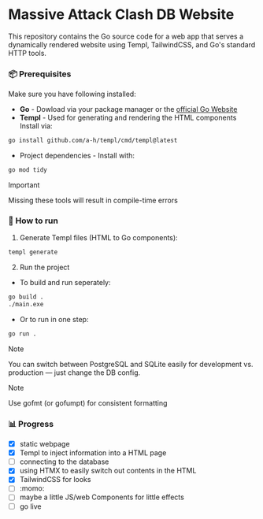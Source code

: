 # Massive Attack Clash DB Website
This repository contains the Go source code for a web app that serves a dynamically rendered website using Templ, TailwindCSS, and Go's standard HTTP tools.

### 📦 Prerequisites

Make sure you have following installed:
- **Go** - Dowload via your package manager or the [official Go Website](https://golang.google.cn/)
- **Templ** - Used for generating and rendering the HTML components 
 Install via:
 ```bash
 go install github.com/a-h/templ/cmd/templ@latest
 ```
- Project dependencies - Install with:
```bash
go mod tidy
```

> [!IMPORTANT]
> Missing these tools will result in compile-time errors

### 🔨 How to run
1. Generate Templ files (HTML to Go components):
```bash
templ generate
```

2. Run the project
 - To build and run seperately:
 ```bash
 go build .
 ./main.exe
 ```
 - Or to run in one step:
 ```bash
 go run .
 ```

> [!NOTE]
> You can switch between PostgreSQL and SQLite easily for development vs. production — just change the DB config.

> [!NOTE]
> Use gofmt (or gofumpt) for consistent formatting

### 📊 Progress
- [x] static webpage
- [x] Templ to inject information into a HTML page
- [ ] connecting to the database
- [x] using HTMX to easily switch out contents in the HTML
- [x] TailwindCSS for looks
- [ ] :momo:
- [ ] maybe a little JS/web Components for little effects
- [ ] go live
